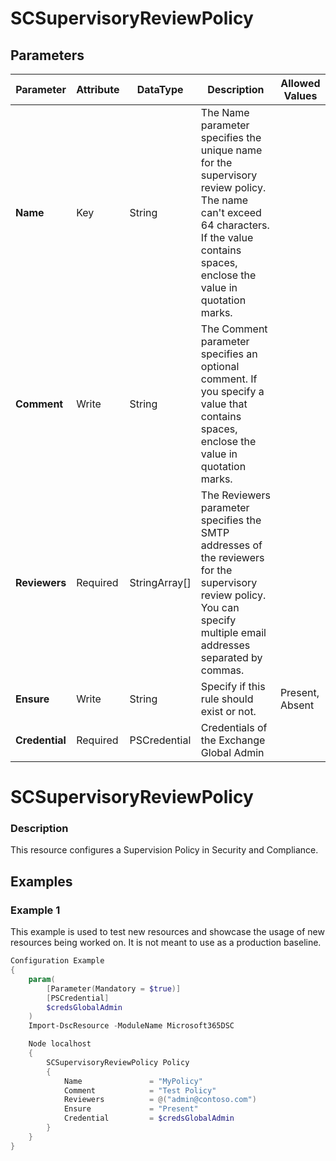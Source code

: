 ﻿# SCSupervisoryReviewPolicy

## Parameters

| Parameter | Attribute | DataType | Description | Allowed Values |
| --- | --- | --- | --- | --- |
| **Name** | Key | String | The Name parameter specifies the unique name for the supervisory review policy. The name can't exceed 64 characters. If the value contains spaces, enclose the value in quotation marks. ||
| **Comment** | Write | String | The Comment parameter specifies an optional comment. If you specify a value that contains spaces, enclose the value in quotation marks. ||
| **Reviewers** | Required | StringArray[] | The Reviewers parameter specifies the SMTP addresses of the reviewers for the supervisory review policy. You can specify multiple email addresses separated by commas. ||
| **Ensure** | Write | String | Specify if this rule should exist or not. |Present, Absent|
| **Credential** | Required | PSCredential | Credentials of the Exchange Global Admin ||

# SCSupervisoryReviewPolicy

### Description

This resource configures a Supervision Policy in Security and Compliance.

## Examples

### Example 1

This example is used to test new resources and showcase the usage of new resources being worked on.
It is not meant to use as a production baseline.

```powershell
Configuration Example
{
    param(
        [Parameter(Mandatory = $true)]
        [PSCredential]
        $credsGlobalAdmin
    )
    Import-DscResource -ModuleName Microsoft365DSC

    Node localhost
    {
        SCSupervisoryReviewPolicy Policy
        {
            Name               = "MyPolicy"
            Comment            = "Test Policy"
            Reviewers          = @("admin@contoso.com")
            Ensure             = "Present"
            Credential         = $credsGlobalAdmin
        }
    }
}
```

